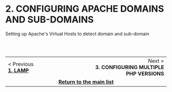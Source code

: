 # 2. CONFIGURING APACHE DOMAINS AND SUB-DOMAINS
Setting up Apache's Virtual Hosts to detect domain and sub-domain

<br><br>

<table>
    <tbody>
    <tr>
        <td>
            < Previous<br>
            <a href="https://github.com/andregalastri/tutorials/blob/main/Ubuntu%20Server/1.%20LAMP.md"><b>1. LAMP</b></a>
        </td>
        <td align="right" width="50%">
            Next ><br>
            <b>3. CONFIGURING MULTIPLE PHP VERSIONS</b>
        </td>
    </tr>
    <tr>
        <td colspan="2" align="center" width="50%">
            <a href="">
                <b>Return to the main list</b>
                <img width="9000" height="0">
            </a>
        </td>
    </tr>
    <tbody>
</table>
